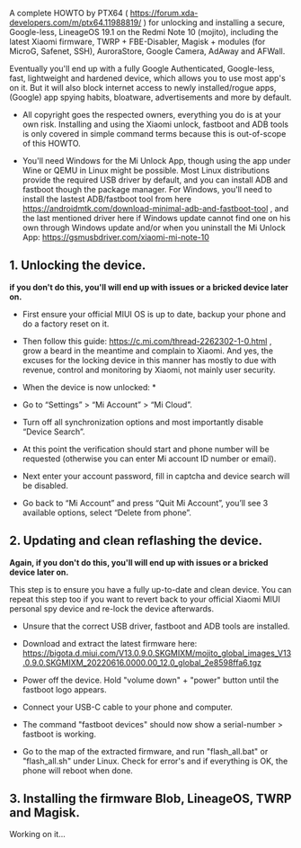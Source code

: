 A complete HOWTO by PTX64 ( https://forum.xda-developers.com/m/ptx64.11988819/ ) for unlocking and installing a secure, Google-less, LineageOS 19.1 on the Redmi Note 10 (mojito), including the latest Xiaomi firmware, TWRP + FBE-Disabler, Magisk + modules (for MicroG, Safenet, SSH), AuroraStore, Google Camera, AdAway and AFWall.

Eventually you'll end up with a fully Google Authenticated, Google-less, fast, lightweight and hardened device, which allows you to use most app's on it. But it will also block internet access to newly installed/rogue apps, (Google) app spying habits, bloatware, advertisements and more by default.

- All copyright goes the respected owners, everything you do is at your own risk. Installing and using the Xiaomi unlock, fastboot and ADB tools is only covered in simple command terms because this is out-of-scope of this HOWTO.

- You'll need Windows for the Mi Unlock App, though using the app under Wine or QEMU in Linux might be possible. Most Linux distributions provide the required USB driver by default, and you can install ADB and fastboot though the package manager. For Windows, you'll need to install the lastest ADB/fastboot tool from here https://androidmtk.com/download-minimal-adb-and-fastboot-tool , and the last mentioned driver here if Windows update cannot find one on his own through Windows update and/or when you uninstall the Mi Unlock App: https://gsmusbdriver.com/xiaomi-mi-note-10



## 1. Unlocking the device.
**if you don't do this, you'll will end up with issues or a bricked device later on.**

- First ensure your official MIUI OS is up to date, backup your phone and do a factory reset on it.

- Then follow this guide: https://c.mi.com/thread-2262302-1-0.html , grow a beard in the meantime and complain to Xiaomi. And yes, the excuses for the locking device in this manner has mostly to due with revenue, control and monitoring by Xiaomi, not mainly user security.


* When the device is now unlocked: *

- Go to “Settings” > “Mi Account” > “Mi Cloud”.

- Turn off all synchronization options and most importantly disable “Device Search”.

- At this point the verification should start and phone number will be requested (otherwise you can enter Mi account ID number or email).

- Next enter your account password, fill in captcha and device search will be disabled.

- Go back to “Mi Account” and press “Quit Mi Account”, you’ll see 3 available options, select “Delete from phone”.


## 2. Updating and clean reflashing the device.
**Again, if you don't do this, you'll will end up with issues or a bricked device later on.**

This step is to ensure you have a fully up-to-date and clean device. You can repeat this step too if you want to revert back to your official Xiaomi MIUI personal spy device and re-lock the device afterwards.

- Unsure that the correct USB driver, fastboot and ADB tools are installed.

- Download and extract the latest firmware here: https://bigota.d.miui.com/V13.0.9.0.SKGMIXM/mojito_global_images_V13.0.9.0.SKGMIXM_20220616.0000.00_12.0_global_2e8598ffa6.tgz

- Power off the device. Hold "volume down" + "power" button until the fastboot logo appears.

- Connect your USB-C cable to your phone and computer.

- The command "fastboot devices" should now show a serial-number > fastboot is working.
- Go to the map of the extracted firmware, and run "flash_all.bat" or "flash_all.sh" under Linux. Check for error's and if everything is OK, the phone will reboot when done.


## 3. Installing the firmware Blob, LineageOS, TWRP and Magisk.
Working on it...
